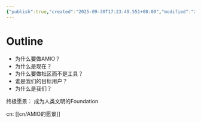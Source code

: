```yaml
---
{"publish":true,"created":"2025-09-30T17:23:49.551+08:00","modified":"2025-09-30T23:25:16.613+08:00","cssclasses":""}
---
```



# Outline

- 为什么要做AMIO？
- 为什么是现在？
- 为什么要做社区而不是工具？
- 谁是我们的目标用户？
- 为什么是我们？

终极愿景：
成为人类文明的Foundation

cn: [[cn/AMIO的愿景]]
